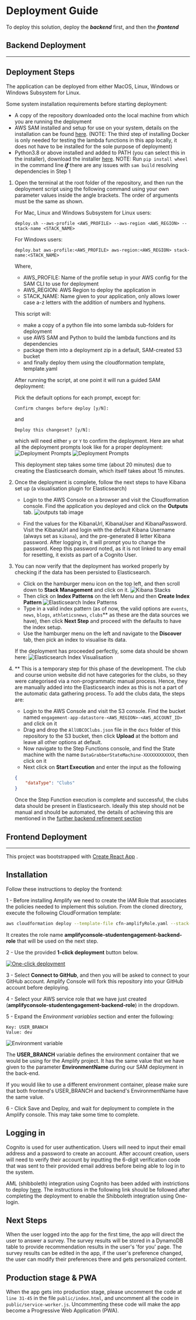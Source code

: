 # Deployment Guide

To deploy this solution, deploy the ***backend*** first, and then the ***frontend***

## Backend Deployment
<hr/>

## Deployment Steps
The application can be deployed from either MacOS, Linux, Windows or Windows Subsystem for Linux.

Some system installation requirements before starting deployment:
* A copy of the repository downloaded onto the local machine from which you are running the deployment
* AWS SAM installed and setup for use on your system, details on the installation can be found
  [here](https://docs.aws.amazon.com/serverless-application-model/latest/developerguide/serverless-sam-cli-install.html).
  (NOTE: The third step of installing Docker is only needed for testing the lambda functions in this app locally, it
  does not have to be installed for the sole purpose of deployment)
* Python3.8 or above installed and added to PATH (you can select this in the installer), download the
  installer [here](https://www.python.org/downloads/release/python-387/).
  NOTE: Run ```pip install wheel``` in the command line ***if*** there are any issues with ```sam build``` resolving dependencies in Step 1
  

1) Open the terminal at the root folder of the repository, and then run the deployment script using the following command using
   your own parameter values inside the angle brackets. The order of arguments must be the same as shown.

   For Mac, Linux and Windows Subsystem for Linux users:

   ```   
   deploy.sh --aws-profile <AWS_PROFILE> --aws-region <AWS_REGION> --stack-name <STACK_NAME>
   ```

   For Windows users:
   ```   
   deploy.bat aws-profile:<AWS_PROFILE> aws-region:<AWS_REGION> stack-name:<STACK_NAME>
   ```
    Where,
    * AWS_PROFILE: Name of the profile setup in your AWS config for the SAM CLI to use for deployment
    * AWS_REGION: AWS Region to deploy the application in
    * STACK_NAME: Name given to your application, only allows lower case a-z letters with the addition of numbers and hyphens.

   This script will:
   <ul>
   <li>make a copy of a python file into some lambda sub-folders for deployment</li>
   <li>use AWS SAM and Python to build the lambda functions and its dependencies</li>
   <li>package them into a deployment zip in a default, SAM-created S3 bucket</li>
   <li>and finally deploy them using the cloudformation template, template.yaml </li>
   </ul>
    
    After running the script, at one point it will run a guided SAM deployment:
   
    Pick the default options for each prompt, except for:
    
    ```
    Confirm changes before deploy [y/N]:
    ```   
    and
    ```
    Deploy this changeset? [y/N]:
    ```
    which will need either `y` or `Y` to confirm the deployment.
   Here are what all the deployment prompts look like for a proper deployment:
   ![Deployment Prompts](./DeploymentPrompts_1.png)
   ![Deployment Prompts](./DeploymentPrompts_2.png)
   
   This deployment step takes some time (about 20 minutes) due to creating the Elasticsearch domain, which itself takes
   about 15 minutes.
   
2) Once the deployment is complete, follow the next steps to have Kibana set up (a visualisation plugin for Elasticsearch)
    * Login to the AWS Console on a browser and visit the Cloudformation console. Find the application you deployed and 
      click on the **Outputs** tab.
      ![outputs tab image](./OutputsTab.PNG)
        
    * Find the values for the KibanaUrl, KibanaUser and KibanaPassword. 
      Visit the KibanaUrl and login with the default Kibana Username (always set as `kibana`), and the pre-generated
      8 letter Kibana password. After logging in, it will prompt you to change the password.
      Keep this password noted, as it is not linked to any email for resetting, it exists as part of a Cognito User.
      
3) You can now verify that the deployment has worked properly by checking if the data has been persisted to Elasticsearch.
   * Click on the hamburger menu icon on the top left, and then scroll down to **Stack Management** and click on it.
   ![Kibana Stacks](./ElasticsearchStacks.PNG)
   * Then click on **Index Patterns** on the left Menu and then **Create Index Pattern** 
   ![Elasticsearch Index Patterns](./IndexPatterns.PNG)
   * Type in a valid index pattern (as of now, the valid options are `events`, `news`, `blogs`, `athleticsnews`, `clubs`**
   as these are the data sources we have), then click **Next Step** and proceed with the defaults to have the index setup.
   * Use the hamburger menu on the left and navigate to the **Discover** tab, then pick an index to visualise its data.
    
    If the deployment has proceeded perfectly, some data should be shown here:
    ![Elasticsearch Index Visualisation](./IndexVisualisation.PNG)
   
4) ** This is a temporary step for this phase of the development. The club and course union website did not have categories
   for the clubs, so they were categorised via a non-programmatic manual process. Hence, they are manually added into the
   Elasticsearch index as this is not a part of the automatic data gathering process. To add the clubs data, the steps are:
   * Login to the AWS Console and visit the S3 console. Find the bucket named 
     `engagement-app-datastore-<AWS_REGION>-<AWS_ACCOUNT_ID>` and click on it
   * Drag and drop the `AllUBCOClubs.json` file in the `docs` folder of this repository to the S3 bucket, then click
    **Upload** at the bottom and leave all other options at default.
   * Now navigate to the Step Functions console, and find the State machine with the name 
     `DataGrabberStateMachine-XXXXXXXXXXXX`, then click on it      
   * Next click on **Start Execution** and enter the input as the following
    ```json
    {
        "dataType": "Clubs"
    }
    ```
   Once the Step Function execution is complete and successful, the clubs data should be present in Elasticsearch.
   Ideally this step should not be manual and should be automated, the details of achieving this are mentioned
   in the [further backend refinement section](https://github.com/UBC-CIC/UBCO-StudentEngagementApp/blob/main/docs/DataAggregationArchitecture.md#further-backend-refinement)
       
   


## Frontend Deployment
<hr/>

This project was bootstrapped with [Create React App](https://github.com/facebook/create-react-app) .

## Installation

Follow these instructions to deploy the frontend:

1 - Before installing Amplify we need to create the IAM Role that associates the policies needed to implement this solution. From the cloned directory, execute the following CloudFormation template: 

```bash
aws cloudformation deploy --template-file cfn-amplifyRole.yaml --stack-name studentengagement-amplify-role --capabilities CAPABILITY_NAMED_IAM
```

It creates the role name **amplifyconsole-studentengagement-backend-role** that will be used on the next step.

2 - Use the provided **1-click deployment** button below.

[![One-click deployment](https://oneclick.amplifyapp.com/button.svg)](https://console.aws.amazon.com/amplify/home#/deploy?repo=https://github.com/UBC-CIC/UBCO-StudentEngagementApp/tree/phase2)

3 - Select **Connect to GitHub**, and then you will be asked to connect to your GitHub account. Amplify Console will fork this repository into your GitHub account before deploying.

4 - Select your AWS service role that we have just created (**amplifyconsole-studentengagement-backend-role**) in the dropdown.

5 - Expand the *Environment variables* section and enter the following:

    Key: USER_BRANCH
    Value: dev

![Environment variable](./AmplifyDeploymentEnvVariable.png)

The **USER_BRANCH** variable defines the environment container that we would be using for the Amplify project. It has the same value that we have given to the parameter **EnvironmentName** during our SAM deployment in the back-end. 

If you would like to use a different environment container, please make sure that both frontend's USER_BRANCH and backend's EnvironmentName have the same value.

6 - Click Save and Deploy, and wait for deployment to complete in the Amplify console. This may take some time to complete.

## Logging in

Cognito is used for user authentication. Users will need to input their email address and a password to create an account.
After account creation, users will need to verify their account by inputting the 6-digit verification code that was sent to their provided email address before being able to log in to the system.

AML (shibboleth) integration using Cognito has been added with instrictions to deploy [here](https://github.com/UBC-CIC/Student-Connect-App/blob/phase2/docs/AuthenticationArchitecture.md). The instructions in the following link should be followed after completing the deployment to enable the Shibboleth integration using One-login.

## Next Steps

When the user logged into the app for the first time, the app will direct the user to answer a survey. The survey results will be stored in
  a DynamoDB table to provide recommendation results in the user's 'for you' page. The survey results can  be edited in the app, if the user's
  preference changed, the user can modify their preferences there and gets personalized content.

## Production stage & PWA
When the app gets into production stage, please uncomment the code at `line 31-45` in the file 
`public/index.html`, and uncomment all the code in `public/service-worker.js`. Uncommenting these code will make the app become a 
Progressive Web Application (PWA).
